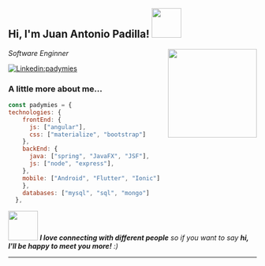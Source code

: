 <h2> Hi, I'm Juan Antonio Padilla! <img src="https://media.giphy.com/media/l0MYNYpSlRwCuXubm/giphy.gif" width="60"></h2>
<img align='right' src="https://media.giphy.com/media/lpeNAgFtUaZHBhWfdd/giphy.gif" width="180">
<p><em>Software Enginner</em></p>

[![Linkedin:padymies](https://img.shields.io/badge/-padymies-blue?style=flat-square&logo=Linkedin&logoColor=white&link=https://www.linkedin.com/in/padymies/)](https://www.linkedin.com/in/padymies/)


### A little more about me...  

```javascript
const padymies = {
technologies: {
    frontEnd: {
      js: ["angular"],
      css: ["materialize", "bootstrap"]
    },
    backEnd: {
      java: ["spring", "JavaFX", "JSF"],
      js: ["node", "express"],
    },
    mobile: ["Android", "Flutter", "Ionic"]
    },
    databases: ["mysql", "sql", "mongo"]
  },
```

<img src="https://media.giphy.com/media/QTs2pEoMvYnGbGIBQZ/giphy.gif" width="60"> <em><b>I love connecting with different people</b> so if you want to say <b>hi, I'll be happy to meet you more!</b> :)</em>

---
